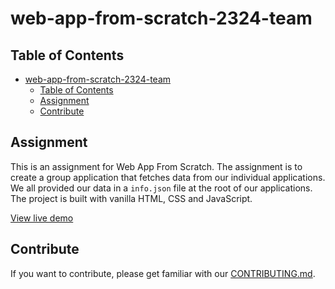 # web-app-from-scratch-2324-team

## Table of Contents

- [web-app-from-scratch-2324-team](#web-app-from-scratch-2324-team)
  - [Table of Contents](#table-of-contents)
  - [Assignment](#assignment)
  - [Contribute](#contribute)

## Assignment

This is an assignment for Web App From Scratch. The assignment is to create a group application that fetches data from our individual applications. We all provided our data in a `info.json` file at the root of our applications. The project is built with vanilla HTML, CSS and JavaScript.

[View live demo](https://mtdvlpr.github.io/web-app-from-scratch-2324-team/)

## Contribute

If you want to contribute, please get familiar with our [CONTRIBUTING.md](./CONTRIBUTING.md).
